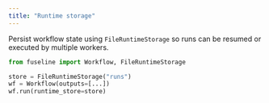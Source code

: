 ```yaml
---
title: "Runtime storage"
---
```


Persist workflow state using `FileRuntimeStorage` so runs can be resumed or executed by multiple workers.

```python
from fuseline import Workflow, FileRuntimeStorage

store = FileRuntimeStorage("runs")
wf = Workflow(outputs=[...])
wf.run(runtime_store=store)
```
